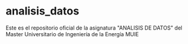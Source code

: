 # analisis_datos
Este es el repositorio oficial de la asignatura "ANALISIS DE DATOS" del Master Universitario de Ingeniería de la Energía MUIE
